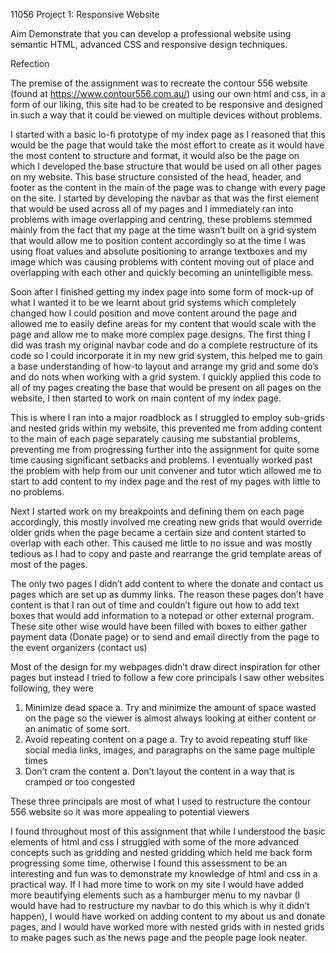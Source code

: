 11056 Project 1: Responsive Website

Aim
Demonstrate that you can develop a professional website using semantic HTML, advanced CSS and responsive design techniques.

Refection

The premise of the assignment was to recreate the contour 556 website (found at https://www.contour556.com.au/) using our own html and css, in a form of our liking, this site had to be created to be responsive and designed in such a way that it could be viewed on multiple devices without problems.

I started with a basic lo-fi prototype of my index page as I reasoned that this would be the page that would take the most effort to create as it would have the most content to structure and format, it would also be the page on which I developed the base structure that would be used on all other pages on my website. This base structure consisted of the head, header, and footer as the content in the main of the page was to change with every page on the site. I started by developing the navbar as that was the first element that would be used across all of my pages and I immediately ran into problems with image overlapping and centring, these problems stemmed mainly from the fact that my page at the time wasn’t built on a grid system that would allow me to position content accordingly so at the time I was using float values and absolute positioning to arrange textboxes and my image which was causing problems with content moving out of place and overlapping with each other and quickly becoming an unintelligible mess.

Soon after I finished getting my index page into some form of mock-up of what I wanted it to be we learnt about grid systems which completely changed how I could position and move content around the page and allowed me to easily define areas for my content that would scale with the page and allow me to make more complex page designs. The first thing I did was trash my original navbar code and do a complete restructure of its code so I could incorporate it in my new grid system, this helped me to gain a base understanding of how-to layout and arrange my grid and some do’s and do nots when working with a grid system. I quickly applied this code to all of my pages creating the base that would be present on all pages on the website, I then started to work on main content of my index page.

This is where I ran into a major roadblock as I struggled to employ sub-grids and nested grids within my website, this prevented me from adding content to the main of each page separately causing me substantial problems, preventing me from progressing further into the assignment for quite some time causing significant setbacks and problems. I eventually worked past the problem with help from our unit convener and tutor wtich allowed me to start to add content to my index page and the rest of my pages with little to no problems.

Next I started work on my breakpoints and defining them on each page accordingly, this mostly involved me creating new grids that would override older grids when the page became a certain size and content started to overlap with each other. This caused me little to no issue and was mostly tedious as I had to copy and paste and rearrange the grid template areas of most of the pages.

The only two pages I didn’t add content to where the donate and contact us pages which are set up as dummy links. The reason these pages don’t have content is that I ran out of time and couldn’t figure out how to add text boxes that would add information to a notepad or other external program. These site other wise would have been filled with boxes to either gather payment data (Donate page) or to send and email directly from the page to the event organizers (contact us)

Most of the design for my webpages didn’t draw direct inspiration for other pages but instead I tried to follow a few core principals I saw other websites following, they were 

1.	Minimize dead space 
    a.	Try and minimize the amount of space wasted on the page so the viewer is almost always looking at either content or an animatic of some sort.
2.	Avoid repeating content on a page
    a.	Try to avoid repeating stuff like social media links, images, and paragraphs on the same page multiple times 
3.	Don’t cram the content 
    a.	Don’t layout the content in a way that is cramped or too congested 

These three principals are most of what I used to restructure the contour 556 website so it was more appealing to potential viewers


I found throughout most of this assignment that while I understood the basic elements of html and css I struggled with some of the more advanced concepts such as gridding and nested gridding which held me back form progressing some time, otherwise I found this assessment to be an interesting and fun was to demonstrate my knowledge of html and css in a practical way. If I had more time to work on my site I would have added more beautifying elements such as a hamburger menu to my navbar (I would have had to restructure my navbar to do this which is why it didn’t happen), I would have worked on adding content to my about us and donate pages, and I would have worked more with nested grids with in nested grids to make pages such as the news page and the people page look neater.
